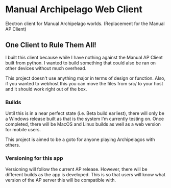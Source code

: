# Manual Archipelago Web Client
Electron client for Manual Archipelago worlds. (Replacement for the Manual AP Client)

## One Client to Rule Them All!
I built this client because while I have nothing against the Manual AP Client built from python. I wanted to build something that could also be ran on other devices without much overhead.

This project doesn't use anything major in terms of design or function. Also, if you wanted to webhost this you can move the files from src/ to your host and it should work right out of the box.

### Builds
Until this is in a near perfect state (i.e. Beta build earliest), there will only be a Windows release built as that is the system I'm currently testing on. Once completed, there will be MacOS and Linux builds as well as a web version for mobile users.

This project is aimed to be a goto for anyone playing Archipelagos with others.

### Versioning for this app
Versioning will follow the current AP release. However, there will be different builds as the app is developed. This is so that users will know what version of the AP server this will be compatible with.
